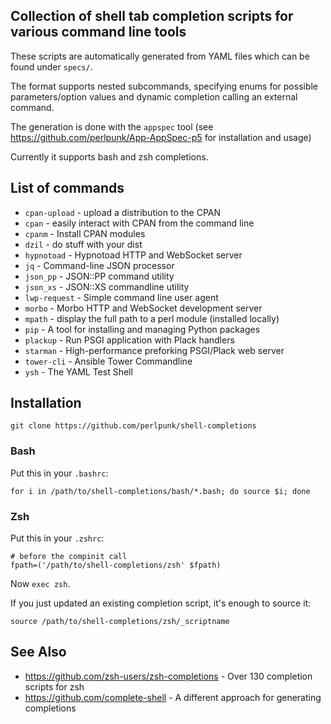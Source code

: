 ## Collection of shell tab completion scripts for various command line tools

These scripts are automatically generated from YAML files which can be found
under `specs/`.

The format supports nested subcommands, specifying enums for possible
parameters/option values and dynamic completion calling an external
command.

The generation is done with the `appspec` tool (see
https://github.com/perlpunk/App-AppSpec-p5 for installation and usage)

Currently it supports bash and zsh completions.

## List of commands

* `cpan-upload` - upload a distribution to the CPAN
* `cpan` - easily interact with CPAN from the command line
* `cpanm` - Install CPAN modules
* `dzil` - do stuff with your dist
* `hypnotoad` - Hypnotoad HTTP and WebSocket server
* `jq` - Command-line JSON processor
* `json_pp` - JSON::PP command utility
* `json_xs` - JSON::XS commandline utility
* `lwp-request` - Simple command line user agent
* `morbo` - Morbo HTTP and WebSocket development server
* `mpath` - display the full path to a perl module (installed locally)
* `pip` - A tool for installing and managing Python packages
* `plackup` - Run PSGI application with Plack handlers
* `starman` - High-performance preforking PSGI/Plack web server
* `tower-cli` - Ansible Tower Commandline
* `ysh` - The YAML Test Shell

## Installation

    git clone https://github.com/perlpunk/shell-completions

### Bash

Put this in your `.bashrc`:

    for i in /path/to/shell-completions/bash/*.bash; do source $i; done

### Zsh

Put this in your `.zshrc`:

    # before the compinit call
    fpath=('/path/to/shell-completions/zsh' $fpath)

Now `exec zsh`.

If you just updated an existing completion script, it's enough to source it:

    source /path/to/shell-completions/zsh/_scriptname

## See Also

* https://github.com/zsh-users/zsh-completions - Over 130 completion scripts
  for zsh
* https://github.com/complete-shell - A different approach for generating
  completions
